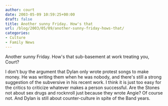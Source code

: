 ```yaml
---
author: court
date: 2003-05-09 10:59:25+00:00
draft: false
title: Another sunny Friday. How's that
url: /blog/2003/05/09/another-sunny-friday-hows-that/
categories:
- Culture
- Family News
---
```


Another sunny Friday. How's that sub-basement at work treating you, Court?

I don't buy the argument that Dylan only wrote protest songs to make money. He was writing them when he was nobody, and there's still a strong suggestion of the subversive in his recent work. I think it is just too easy for the critics to criticize whatever makes a person successful. Are the Stones not about sex drugs and rocknroll just because they wrote Angie? Of course not. And Dylan is still about counter-culture in spite of the Band years.
